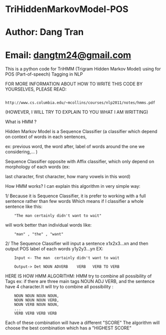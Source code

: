 # TriHiddenMarkovModel-POS
# Author: Dang Tran
# Email: dangtm24@gmail.com

This is a python code for TriHMM (Trigram Hidden Markov Model) using for POS (Part-of-speech) Tagging in NLP

FOR MORE INFORMATION ABOUT HOW TO WRITE THIS CODE BY YOURSELVES, PLEASE READ:

        http://www.cs.columbia.edu/~mcollins/courses/nlp2011/notes/hmms.pdf

(HOWEVER, I WILL TRY TO EXPLAIN TO YOU WHAT I AM WRITTING)

What is HMM ?

Hidden Markov Model is a Sequence Classifier (a classifier which depend on context of words in each sentences, 

ex: previous word, the word after, label of words around the one we considering,... )

Sequence Classifier opposite with Affix classifier, which only depend on morphology of each words (ex:

last character, first character, how many vowels in this word)

How HMM works?
I can explain this algorithm in very simple way:

1/ Because it is Sequence Classifier, it is prefer to working with a full sentence rather than few words
Which means if I classifier a whole sentence like this:

        "The man certainly didn't want to wait"

will work better than individual words like:
        
        "man" , "the" , "want"


2/ The Sequence Classifier will input a sentence x1x2x3...xn and then output POS label of each words y1y2y3...yn
EX:

        Input <- The man  certainly didn't want to wait

        Output-> Det NOUN ADVERB    VERB   VERB TO VERB

HERE IS HOW HMM ALGORITHM:
HMM try to combine all possibility of Tags 
        ex: if there are three main tags NOUN ADJ VERB, and the sentence have 4 character.It will try to combine all possibility : 
        
        NOUN NOUN NOUN NOUN,
        NOUN NOUN NOUN VERB,
        NOUN VERB NOUN NOUN,
        ...
        VERB VERB VERB VERB
Each of these combination will have a different "SCORE"
The algorithm will choose the best combination which has a "HIGHEST SCORE"
